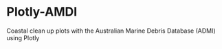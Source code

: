 # Plotly-AMDI
Coastal clean up plots with the Australian Marine Debris Database (ADMI) using Plotly
